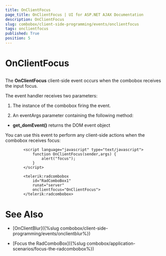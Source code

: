 ```yaml
---
title: OnClientFocus
page_title: OnClientFocus | UI for ASP.NET AJAX Documentation
description: OnClientFocus
slug: combobox/client-side-programming/events/onclientfocus
tags: onclientfocus
published: True
position: 5
---
```


# OnClientFocus



## 

The __OnClientFocus__ client-side event occurs when the combobox receives the input focus.

The event handler receives two parameters:

1. The instance of the combobox firing the event.

1. An eventArgs parameter containing the following method:

* __get_domEvent()__ returns the DOM event object

You can use this event to perform any client-side actions when the combobox receives focus:

````ASPNET
	    <script language="javascript" type="text/javascript">
	        function OnClientFocus(sender,args) {
	            alert("focus");
	        }
	    </script>
	
	    <telerik:radcombobox 
	        id="RadComboBox1" 
	        runat="server" 
	        onclientfocus="OnClientFocus">
	    </telerik:radcombobox>
````



# See Also

 * [OnClientBlur]({%slug combobox/client-side-programming/events/onclientblur%})

 * [Focus the RadComboBox]({%slug combobox/application-scenarios/focus-the-radcombobox%})
